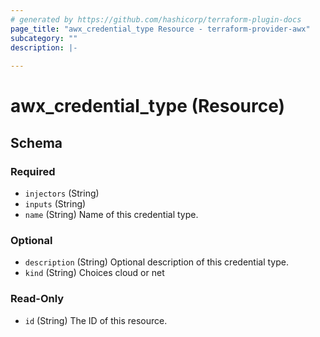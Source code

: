 ```yaml
---
# generated by https://github.com/hashicorp/terraform-plugin-docs
page_title: "awx_credential_type Resource - terraform-provider-awx"
subcategory: ""
description: |-
  
---
```


# awx_credential_type (Resource)





<!-- schema generated by tfplugindocs -->
## Schema

### Required

- `injectors` (String)
- `inputs` (String)
- `name` (String) Name of this credential type.

### Optional

- `description` (String) Optional description of this credential type.
- `kind` (String) Choices cloud or net

### Read-Only

- `id` (String) The ID of this resource.
